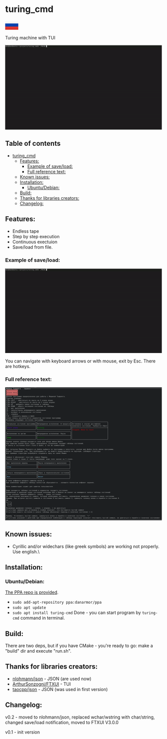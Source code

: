<a name="turing-cmd"/>

# turing_cmd

[![Русская версия](forReadme/RU-icon.png)](README-RU.md)

Turing machine with TUI

![1.gif](forReadme/1.gif)

## Table of contents
- [turing_cmd](#turing-cmd)
  * [Features:](#features)
    + [Example of save/load:](#example-of-save-load)
    + [Full reference text:](#full-reference-text)
  * [Known issues:](#known-issues)
  * [Installation:](#installation)
    + [Ubuntu/Debian:](#ubuntu-debian)
  * [Build:](#build)
  * [Thanks for libraries creators:](#thanks-for-libraries-creators)
  * [Changelog:](#changelog)


<a name="features"/>

## Features:
- Endless tape
- Step by step execution
- Continuous exectuion
- Save/load from file.

<a name="example-of-save-load"/>

### Example of save/load:
![2.gif](forReadme/2.gif)

You can navigate with keyboard arrows or with mouse, exit by Esc. There are hotkeys.

<a name="full-reference-text"/>

### Full reference text:
![3.png](forReadme/3.png) 

<a name="known-issues"/>

## Known issues:
- Cyrillic and/or widechars (like greek symbols) are working not properly. Use english.\

<a name="installation"/>

## Installation:

<a name="ubuntu-debian"/>

### Ubuntu/Debian:
[The PPA repo is provided](https://launchpad.net/~danarmor/+archive/ubuntu/ppa).
* `sudo add-apt-repository ppa:danarmor/ppa`
* `sudo apt update`
* `sudo apt install turing-cmd`
Done - you can start program by `turing-cmd` command in terminal.

<a name="build"/>

## Build:
There are two deps, but if you have CMake - you're ready to go: make a "build" dir and execute "run.sh".

<a name="thanks-for-libraries-creators"/>

## Thanks for libraries creators:
- [nlohmann/json](https://github.com/nlohmann/json) - JSON (are used now)
- [ArthurSonzogni/FTXUI](https://github.com/ArthurSonzogni/FTXUI) - TUI
- [taocpp/json](https://github.com/taocpp/json) - JSON (was used in first version)

<a name="changelog"/>

## Changelog:
v0.2 - moved to nlohmann/json, replaced wchar/wstring with char/string, changed save/load notification, moved to FTXUI V3.0.0

v0.1 - init version
